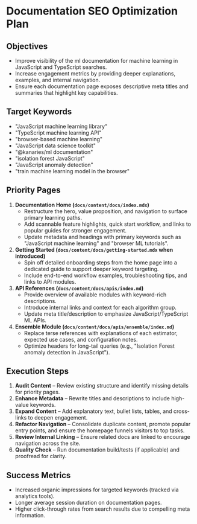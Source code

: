 # Documentation SEO Optimization Plan

## Objectives
- Improve visibility of the ml documentation for machine learning in JavaScript and TypeScript searches.
- Increase engagement metrics by providing deeper explanations, examples, and internal navigation.
- Ensure each documentation page exposes descriptive meta titles and summaries that highlight key capabilities.

## Target Keywords
- "JavaScript machine learning library"
- "TypeScript machine learning API"
- "browser-based machine learning"
- "JavaScript data science toolkit"
- "@kanaries/ml documentation"
- "isolation forest JavaScript"
- "JavaScript anomaly detection"
- "train machine learning model in the browser"

## Priority Pages
1. **Documentation Home (`docs/content/docs/index.mdx`)**
   - Restructure the hero, value proposition, and navigation to surface primary learning paths.
   - Add scannable feature highlights, quick start workflow, and links to popular guides for stronger engagement.
   - Update metadata and headings with primary keywords such as "JavaScript machine learning" and "browser ML tutorials".
2. **Getting Started (`docs/content/docs/getting-started.mdx` when introduced)**
   - Spin off detailed onboarding steps from the home page into a dedicated guide to support deeper keyword targeting.
   - Include end-to-end workflow examples, troubleshooting tips, and links to API modules.
3. **API References (`docs/content/docs/apis/index.md`)**
   - Provide overview of available modules with keyword-rich descriptions.
   - Introduce internal links and context for each algorithm group.
   - Update meta title/description to emphasize JavaScript/TypeScript ML APIs.
4. **Ensemble Module (`docs/content/docs/apis/ensemble/index.md`)**
   - Replace terse references with explanations of each estimator, expected use cases, and configuration notes.
   - Optimize headers for long-tail queries (e.g., "Isolation Forest anomaly detection in JavaScript").

## Execution Steps
1. **Audit Content** – Review existing structure and identify missing details for priority pages.
2. **Enhance Metadata** – Rewrite titles and descriptions to include high-value keywords.
3. **Expand Content** – Add explanatory text, bullet lists, tables, and cross-links to deepen engagement.
4. **Refactor Navigation** – Consolidate duplicate content, promote popular entry points, and ensure the homepage funnels visitors to top tasks.
5. **Review Internal Linking** – Ensure related docs are linked to encourage navigation across the site.
6. **Quality Check** – Run documentation build/tests (if applicable) and proofread for clarity.

## Success Metrics
- Increased organic impressions for targeted keywords (tracked via analytics tools).
- Longer average session duration on documentation pages.
- Higher click-through rates from search results due to compelling meta information.

